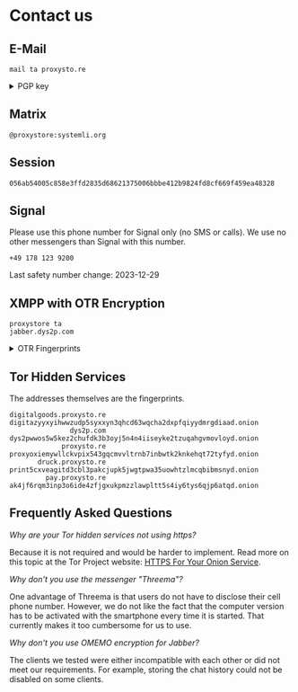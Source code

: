 # Contact us

## E-Mail

<code>mail <span class="ritole">ta</span> proxysto.re</code>

<details>
       <summary class="mb-3">PGP key</summary>

    -----BEGIN PGP PUBLIC KEY BLOCK-----

    xjMEYDTxBBYJKwYBBAHaRw8BAQdAbmZi0s0dITzWYzsy1myZvPlSz9ChsWbE80Mt
    g2ghZRPNHXByb3h5c3RvcmUgPG1haWxAcHJveHlzdG8ucmU+wpEEExYIADkWIQRG
    yaiyh4BpBDRyz6B24tTHYs50dgUCZdnk7QUJCWfq7AIbAwULCQgHAgYVCAkKCwIF
    FgIDAQAACgkQduLUx2LOdHargwD+LlFpQWkJuGIvgtdWa7mlyVynvATx7hB0wNr2
    ithUVnoBAPgd2QeaVAh+dPseHSvkgFXrkT/DxFdaLDF6AIEACmgOzjgEYDTxBBIK
    KwYBBAGXVQEFAQEHQH1Y1AXf8v/J6UpDqdXcX2xDObN6xwO3IZresvmd8BdhAwEI
    B8J+BBgWCAAmFiEERsmosoeAaQQ0cs+gduLUx2LOdHYFAmXZ5O0FCQln6uwCGwwA
    CgkQduLUx2LOdHZvEQD+PgJ7RShPrap3QfZoYMFQF6dq7RtWVHjPg/+oAwMASz8A
    +gKIlzlMJ958/ae2rXwGgDHy+ZNjZZIyiKU21QB0l1oL
    =Uwa8
    -----END PGP PUBLIC KEY BLOCK-----

Fingerprint: `46C9 A8B2 8780 6904 3472 CFA0 76E2 D4C7 62CE 7476`
</details>

## Matrix

`@proxystore:systemli.org`

## Session

`056ab54005c858e3ffd2835d68621375006bbbe412b9824fd8cf669f459ea48328`

## Signal

Please use this phone number for Signal only (no SMS or calls). We use no other messengers than Signal with this number.

`+49 178 123 9200`

Last safety number change: 2023-12-29

## XMPP with OTR Encryption

<code>proxystore <span class="ritole">ta</span> jabber.dys2p.com</code>

<details>
       <summary class="mb-3">OTR Fingerprints</summary>

* `30D426F8 2B7ACD2C 475D20B3 D3785469 1B0EB5A9`
* `6B9B5483 324F7F61 4F2051E9 6ABA2924 69D8FF47`

</details>

## Tor Hidden Services

The addresses themselves are the fingerprints.

```
digitalgoods.proxysto.re digitazyyxyihwwzudp5syxxyn3qhcd63wqcha2dxpfqiyydmrgdiaad.onion
               dys2p.com dys2pwwos5w5kez2chufdk3b3oyj5n4n4iiseyke2tzuqahgvmovloyd.onion
             proxysto.re proxyoxiemywllckvpix543gqcmvvltrnb7inbwtk2knkehqt72tyfyd.onion
       druck.proxysto.re print5cxveagitd3cbl3pakcjupk5jwgtpwa35uowhtzlmcqbibmsnyd.onion
         pay.proxysto.re ak4jf6rqm3inp3o6ide4zfjgxukpmzzlawpltt5s4iy6tys6qjp6atqd.onion
```

## Frequently Asked Questions

_Why are your Tor hidden services not using https?_

Because it is not required and would be harder to implement. Read more on this topic at the Tor Project website: [HTTPS For Your Onion Service](https://community.torproject.org/onion-services/advanced/https/).

_Why don't you use the messenger "Threema"?_

One advantage of Threema is that users do not have to disclose their cell phone number. However, we do not like the fact that the computer version has to be activated with the smartphone every time it is started. That currently makes it too cumbersome for us to use.

_Why don't you use OMEMO encryption for Jabber?_

The clients we tested were either incompatible with each other or did not meet our requirements. For example, storing the chat history could not be disabled on some clients.
